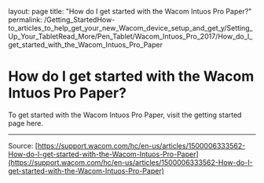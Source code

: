 layout: page
title: "How do I get started with the Wacom Intuos Pro Paper?"
permalink: /Getting_StartedHow-to_articles_to_help_get_your_new_Wacom_device_setup_and_get_y/Setting_Up_Your_TabletRead_More/Pen_Tablet/Wacom_Intuos_Pro_2017/How_do_I_get_started_with_the_Wacom_Intuos_Pro_Paper

# How do I get started with the Wacom Intuos Pro Paper?

To get started with the Wacom Intuos Pro Paper, visit the getting started page here.

---
Source: [https://support.wacom.com/hc/en-us/articles/1500006333562-How-do-I-get-started-with-the-Wacom-Intuos-Pro-Paper](https://support.wacom.com/hc/en-us/articles/1500006333562-How-do-I-get-started-with-the-Wacom-Intuos-Pro-Paper)
